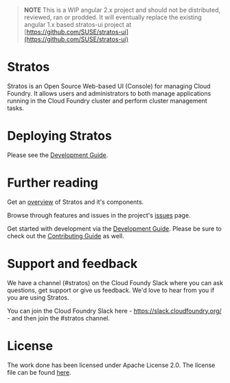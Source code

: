 > **NOTE** This is a WIP angular 2.x project and should not be distributed, reviewed, ran or prodded. It will eventually replace the
existing angular 1.x based stratos-ui project at [https://github.com/SUSE/stratos-ui](https://github.com/SUSE/stratos-ui)

# Stratos
Stratos is an Open Source Web-based UI (Console) for managing Cloud Foundry. It allows users and administrators to both manage
applications running in the Cloud Foundry cluster and perform cluster management tasks.

# Deploying Stratos
Please see the [Development Guide](docs/developers-guide.md).

# Further reading
Get an [overview](docs/overview.md) of Stratos and it's components.

Browse through features and issues in the project's [issues](https://github.com/SUSE/stratos/issues) page.

Get started with development via the [Development Guide](docs/developers-guide.md). Please be sure to check out the 
[Contributing Guide](docs/contributing.md) as well.

# Support and feedback

We have a channel (#stratos) on the Cloud Foundy Slack where you can ask questions, get support or give us feedback. We'd love to hear from you if you are using Stratos.

You can join the Cloud Foundry Slack here - https://slack.cloudfoundry.org/  - and then join the #stratos channel.

# License

The work done has been licensed under Apache License 2.0. The license file can be found [here](LICENSE.md).


